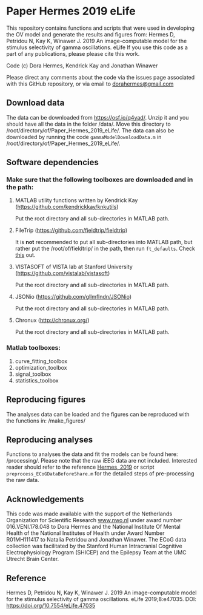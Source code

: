 # Paper Hermes 2019 eLife
This repository contains functions and scripts that were used in developing the OV model and generate the results and figures from:
Hermes D, Petridou N, Kay K, Winawer J. 2019 An image-computable model
for the stimulus selectivity of gamma oscillations. eLife
If you use this code as a part of any publications, please please cite this work.

Code (c) Dora Hermes, Kendrick Kay and Jonathan Winawer

Please direct any comments about the code via the issues page associated with this GitHub repository, or via email to dorahermes@gmail.com

## Download data
The data can be downloaded from https://osf.io/q4yad/.
Unzip it and you should have all the data in the folder /data/.
Move this directory to /root/directory/of/Paper_Hermes_2019_eLife/.
The data can also be downloaded by running the code ```gammaModelDownloadData.m``` in /root/directory/of/Paper_Hermes_2019_eLife/.

## Software dependencies
### Make sure that the following toolboxes are downloaded and in the path:
1. MATLAB utility functions written by Kendrick Kay (https://github.com/kendrickkay/knkutils)

   Put the root directory and all sub-directories in MATLAB path.
1. FileTrip (https://github.com/fieldtrip/fieldtrip) 

   It is **not** recommended to put all sub-directories into MATLAB path, but rather put the /root/of/fieldtrip/ in the path, then run ```ft_defaults```.  Check [this](http://www.fieldtriptoolbox.org/faq/should_i_add_fieldtrip_with_all_subdirectories_to_my_matlab_path) out.
1. VISTASOFT of VISTA lab at Stanford University (https://github.com/vistalab/vistasoft)

   Put the root directory and all sub-directories in MATLAB path.
1. JSONio (https://github.com/gllmflndn/JSONio)

   Put the root directory and all sub-directories in MATLAB path.
1. Chronux (http://chronux.org/)

   Put the root directory and all sub-directories in MATLAB path.

### Matlab toolboxes:
1. curve_fitting_toolbox
1. optimization_toolbox
1. signal_toolbox
1. statistics_toolbox

## Reproducing figures
The analyses data can be loaded and the figures can be reproduced with the functions in:
/make_figures/


## Reproducing analyses
Functions to analyses the data and fit the models can be found here: /processing/.
Please note that the raw iEEG data are not included. Interested reader should refer to the reference [Hermes, 2019](https://elifesciences.org/articles/47035) or script ```preprocess_ECoGDataBeforeShare.m``` for the detailed steps of pre-processing the raw data.


## Acknowledgements
This code was made available with the support of the Netherlands Organization for Scientific Research www.nwo.nl under award number 016.VENI.178.048 to Dora Hermes and the National Institute Of Mental Health of the National Institutes of Health under Award Number R01MH111417 to Natalia Petridou and Jonathan Winawer. The ECoG data collection was facilitated by the Stanford Human Intracranial Cognitive Electrophysiology Program (SHICEP) and the Epilepsy Team at the UMC Utrecht Brain Center.

## Reference
Hermes D, Petridou N, Kay K, Winawer J. 2019 An image-computable model for the stimulus selectivity of gamma oscillations. eLife 2019;8:e47035. DOI: https://doi.org/10.7554/eLife.47035
